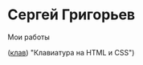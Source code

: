 

# Сергей Григорьев 
Мои работы

([клав](https://sergqes.github.io/first_website/)) "Клавиатура на HTML и CSS")
